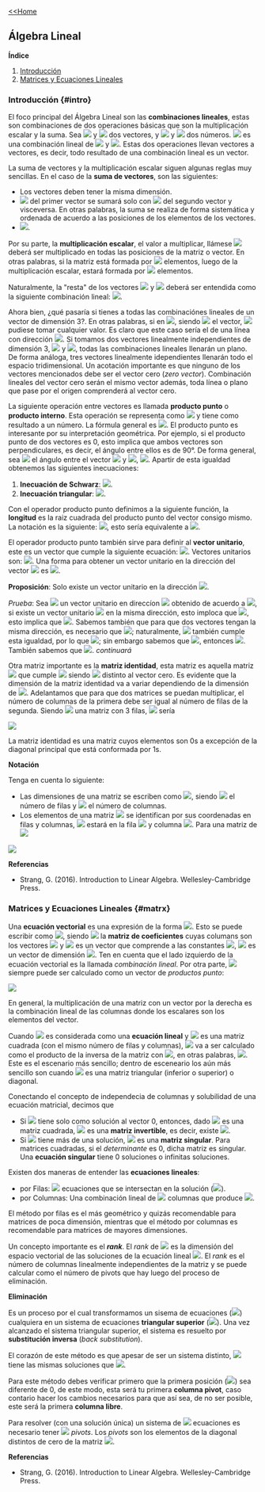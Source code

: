 [<<Home](https://francescoapg.github.io/mathbio/)

## Álgebra Lineal

**Índice**

1. [Introducción](#intro)
2. [Matrices y Ecuaciones Lineales](#matrx)

### Introducción {#intro}

El foco principal del Álgebra Lineal son las **combinaciones lineales**, estas son combinaciones de dos operaciones básicas que son la multiplicación escalar y la suma. Sea <img src="https://render.githubusercontent.com/render/math?math=\large v"> y <img src="https://render.githubusercontent.com/render/math?math=\large w"> dos vectores, y <img src="https://render.githubusercontent.com/render/math?math=\large a"> y <img src="https://render.githubusercontent.com/render/math?math=\large b"> dos números. <img src="https://render.githubusercontent.com/render/math?math=%5Clarge%20av%2Bbw"> es una combinación lineal de <img src="https://render.githubusercontent.com/render/math?math=\large v"> y <img src="https://render.githubusercontent.com/render/math?math=\large w">. Estas dos operaciones llevan vectores a vectores, es decir, todo resultado de una combinación lineal es un vector.

La suma de vectores y la multiplicación escalar siguen algunas reglas muy sencillas. En el caso de la **suma de vectores**, son las siguientes:

- Los vectores deben tener la misma dimensión.
- <img src="https://render.githubusercontent.com/render/math?math=\large a_{ij}"> del primer vector se sumará solo con <img src="https://render.githubusercontent.com/render/math?math=\large b_{ij}"> del segundo vector y visceversa. En otras palabras, la suma se realiza de forma sistemática y ordenada de acuerdo a las posiciones de los elementos de los vectores.
- <img src="https://render.githubusercontent.com/render/math?math=%5Clarge%20v%2Bw%3Dw%2Bv">.

Por su parte, la **multiplicación escalar**, el valor a multiplicar, llámese <img src="https://render.githubusercontent.com/render/math?math=\large k"> deberá ser multiplicado en todas las posiciones de la matriz o vector. En otras palabras, si la matriz está formada por <img src="https://render.githubusercontent.com/render/math?math=\large a_{ij}"> elementos, luego de la multiplicación escalar, estará formada por <img src="https://render.githubusercontent.com/render/math?math=\large ka_{ij}"> elementos.

Naturalmente, la "resta" de los vectores <img src="https://render.githubusercontent.com/render/math?math=\large v"> y <img src="https://render.githubusercontent.com/render/math?math=\large w"> deberá ser entendida como la siguiente combinación lineal: <img src="https://render.githubusercontent.com/render/math?math=%5Clarge%20v%2B(-1)w">.

Ahora bien, ¿qué pasaría si tienes a todas las combinaciónes lineales de un vector de dimensión 3?. En otras palabras, si en <img src="https://render.githubusercontent.com/render/math?math=\large c v">, siendo <img src="https://render.githubusercontent.com/render/math?math=\large v"> el vector, <img src="https://render.githubusercontent.com/render/math?math=\large c"> pudiese tomar cualquier valor. Es claro que este caso sería el de una línea con dirección <img src="https://render.githubusercontent.com/render/math?math=\large v">. Si tomamos dos vectores linealmente independientes de dimensión 3, <img src="https://render.githubusercontent.com/render/math?math=\large v"> y <img src="https://render.githubusercontent.com/render/math?math=\large w">, todas las combinaciones lineales llenarán un plano. De forma análoga, tres vectores linealmente idependientes llenarán todo el espacio tridimensional. Un acotación importante es que ninguno de los vectores mencionados debe ser el vector cero (_zero vector_). Combinación lineales del vector cero serán el mismo vector además, toda línea o plano que pase por el origen comprenderá al vector cero.

La siguiente operación entre vectores es llamada **producto punto** o **producto interno**. Esta operación se representa como <img src="https://render.githubusercontent.com/render/math?math=\large v\cdot w"> y tiene como resultado a un número. La fórmula general es <img src="https://render.githubusercontent.com/render/math?math=%5Clarge%20v_%7B11%7Dw_%7B11%7D%2B...%2Bv_%7Bij%7Dw_%7Bij%7D%2B...%2Bv_%7Bmn%7Dw_%7Bmn%7D">. El producto punto es interesante por su interpretación geométrica. Por ejemplo, si el producto punto de dos vectores es 0, esto implica que ambos vectores son perpendiculares, es decir, el ángulo entre ellos es de 90°. De forma general, sea <img src="https://render.githubusercontent.com/render/math?math=\large \theta"> el ángulo entre el vector <img src="https://render.githubusercontent.com/render/math?math=\large u"> y <img src="https://render.githubusercontent.com/render/math?math=\large v">, <img src="https://render.githubusercontent.com/render/math?math=\large cos(\theta)=(||u||||v||)^{-1}u\cdot v">. Apartir de esta igualdad obtenemos las siguientes inecuaciones:
1. **Inecuación de Schwarz**: <img src="https://render.githubusercontent.com/render/math?math=\large |u\cdot v|\leq ||u||||v||">.
2. **Inecuación triangular**: <img src="https://render.githubusercontent.com/render/math?math=\large ||u+v||\leq ||u||+||v||">.

Con el operador producto punto definimos a la siguiente función, la **longitud** es la raiz cuadrada del producto punto del vector consigo mismo. La notación es la siguiente: <img src="https://render.githubusercontent.com/render/math?math=\large ||v||=(v\cdot v)^{1/2}">, esto sería equivalente a <img src="https://render.githubusercontent.com/render/math?math=%5Clarge%20(v_1%5E2%2B...%2Bv_n%5E2)%5E%7B1%2F2%7D">.

El operador producto punto también sirve para definir al **vector unitario**, este es un vector que cumple la siguiente ecuación: <img src="https://render.githubusercontent.com/render/math?math=\large v\cdot v =1">. Vectores unitarios son: <img src="https://render.githubusercontent.com/render/math?math=%5Clarge%0A%5B1%2C0%5D%5ET%2C%5B0%2C1%5D%5ET%2C%5Bsen(%5Ctheta)%2Ccos(%5Ctheta)%5D%5ET%2C%5B1%2F2%2C1%2F2%2C1%2F2%2C1%2F2%5D%5ET">. Una forma para obtener un vector unitario en la dirección del vector <img src="https://render.githubusercontent.com/render/math?math=\large v"> es <img src="https://render.githubusercontent.com/render/math?math=\large (1/||v||)v">.

**Proposición**: Solo existe un vector unitario en la dirección <img src="https://render.githubusercontent.com/render/math?math=\large u">.

_Prueba_: Sea <img src="https://render.githubusercontent.com/render/math?math=\large v"> un vector unitario en direccíon <img src="https://render.githubusercontent.com/render/math?math=\large u"> obtenido de acuerdo a <img src="https://render.githubusercontent.com/render/math?math=\large (1/||u||)u">, si existe un vector unitario <img src="https://render.githubusercontent.com/render/math?math=\large w"> en la misma dirección, esto imploca que <img src="https://render.githubusercontent.com/render/math?math=\large v\cdot v=1=w\cdot w">, esto implica que <img src="https://render.githubusercontent.com/render/math?math=%5Clarge%0Av_1%5E2%2B...%2Bv_n%5E2%3Dw_1%5E2%2B...%2Bw_n%5E2">. Sabemos también que para que dos vectores tengan la misma dirección, es necesario que <img src="https://render.githubusercontent.com/render/math?math=\large (||u||||v||)^{-1}u\cdot v=cos(0)=1">; naturalmente, <img src="https://render.githubusercontent.com/render/math?math=\large w"> también cumple esta igualdad, por lo que <img src="https://render.githubusercontent.com/render/math?math=\large (||u||||v||)^{-1}u\cdot v =(||u||||w||)^{-1} u \cdot w">; sin embargo sabemos que <img src="https://render.githubusercontent.com/render/math?math=\large |||v||=||w||=1">, entonces <img src="https://render.githubusercontent.com/render/math?math=\large u\cdot v=u\cdot w">. También sabemos que <img src="https://render.githubusercontent.com/render/math?math=\large v\cdot w=1">. _continuará_

Otra matriz importante es la **matriz identidad**, esta matriz es aquella matriz <img src="https://render.githubusercontent.com/render/math?math=\large I"> que cumple <img src="https://render.githubusercontent.com/render/math?math=\large Ix=x"> siendo <img src="https://render.githubusercontent.com/render/math?math=\large x"> distinto al vector cero. Es evidente que la dimensión de la matriz identidad va a variar dependiendo de la dimensión de <img src="https://render.githubusercontent.com/render/math?math=\large x">. Adelantamos que para que dos matrices se puedan multiplicar, el número de columnas de la primera debe ser igual al número de filas de la segunda. Siendo <img src="https://render.githubusercontent.com/render/math?math=\large x"> una matriz con 3 filas, <img src="https://render.githubusercontent.com/render/math?math=\large I"> sería

<img src="https://render.githubusercontent.com/render/math?math=%5Clarge%0A%5Cbegin%7Bbmatrix%7D%0A1%26%200%260%5C%5C%0A0%261%260%5C%5C%0A0%260%261%5C%5C%0A%5Cend%7Bbmatrix%7D">

La matriz identidad es una matriz cuyos elementos son 0s a excepción de la diagonal principal que está conformada por 1s.

**Notación**

Tenga en cuenta lo siguiente:

- Las dimensiones de una matriz se escriben como <img src="https://render.githubusercontent.com/render/math?math=\large m\times n">, siendo <img src="https://render.githubusercontent.com/render/math?math=\large m"> el número de filas y <img src="https://render.githubusercontent.com/render/math?math=\large n"> el número de columnas.
- Los elementos de una matriz <img src="https://render.githubusercontent.com/render/math?math=\large A"> se identifican por sus coordenadas en filas y columnas, <img src="https://render.githubusercontent.com/render/math?math=\large a_{ij}"> estará en la fila <img src="https://render.githubusercontent.com/render/math?math=\large i"> y columna <img src="https://render.githubusercontent.com/render/math?math=\large j">. Para una matriz de <img src="https://render.githubusercontent.com/render/math?math=\large 2\times 2">

<img src="https://render.githubusercontent.com/render/math?math=%5Clarge%0A%5Cbegin%7Bbmatrix%7D%0Aa_%7B11%7D%20%26%20a_%7B12%7D%5C%5C%0Aa_%7B21%7D%26a_%7B22%7D%20%5C%5C%0A%5Cend%7Bbmatrix%7D">

**Referencias**

- Strang, G. (2016). Introduction to Linear Algebra. Wellesley-Cambridge Press.

### Matrices y Ecuaciones Lineales {#matrx}

Una **ecuación vectorial** es una expresión de la forma <img src="https://render.githubusercontent.com/render/math?math=%5Clarge%20c_1v_1%2B...%2Bc_nv_n%3Db">. Esto se puede escribir como <img src="https://render.githubusercontent.com/render/math?math=\large A c =b">, siendo <img src="https://render.githubusercontent.com/render/math?math=\large A"> la **matriz de coeficientes** cuyas columans son los vectores <img src="https://render.githubusercontent.com/render/math?math=\large v_1,...,v_n"> y <img src="https://render.githubusercontent.com/render/math?math=\large c"> es un vector que comprende a las constantes <img src="https://render.githubusercontent.com/render/math?math=\large c_1,...,c_n">, <img src="https://render.githubusercontent.com/render/math?math=\large b"> es un vector de dimensión <img src="https://render.githubusercontent.com/render/math?math=\large m\times 1">. Ten en cuenta que el lado izquierdo de la ecuación vectorial es la llamada _combinación lineal_. Por otra parte, <img src="https://render.githubusercontent.com/render/math?math=\large b"> siempre puede ser calculado como un vector de _productos punto_:

<img src="https://render.githubusercontent.com/render/math?math=%5Clarge%0A%5Cbegin%7Bbmatrix%7D%0A(row_1)%5Ccdot%20c%5C%5C%0A(row_2)%5Ccdot%20c%5C%5C%0A...%5C%5C%0A(row_m)%5Ccdot%20c%5C%5C%0A%5Cend%7Bbmatrix%7D">

En general, la multiplicación de una matriz con un vector por la derecha es la combinación lineal de las columnas donde los escalares son los elementos del vector.

Cuando <img src="https://render.githubusercontent.com/render/math?math=\large Ax=b"> es considerada como una **ecuación lineal** y <img src="https://render.githubusercontent.com/render/math?math=\large A"> es una matriz cuadrada (con el mismo número de filas y columnas), <img src="https://render.githubusercontent.com/render/math?math=\large x"> va a ser calculado como el producto de la inversa de la matriz con <img src="https://render.githubusercontent.com/render/math?math=\large b">, en otras palabras, <img src="https://render.githubusercontent.com/render/math?math=\large x=A^{-1}b">. Este es el escenario más sencillo; dentro de esceneario los aún más sencillo son cuando <img src="https://render.githubusercontent.com/render/math?math=\large A"> es una matriz triangular (inferior o superior) o diagonal.

Conectando el concepto de independecia de columnas y solubilidad de una ecuación matricial, decimos que 

- Si <img src="https://render.githubusercontent.com/render/math?math=\large Ax=0"> tiene solo como solución al vector 0, entonces, dado <img src="https://render.githubusercontent.com/render/math?math=\large A"> es una matriz cuadrada, <img src="https://render.githubusercontent.com/render/math?math=\large A"> es una **matriz invertible**, es decir, existe <img src="https://render.githubusercontent.com/render/math?math=\large A^{-1}">.
- Si <img src="https://render.githubusercontent.com/render/math?math=\large Ax=0"> tiene más de una solución, <img src="https://render.githubusercontent.com/render/math?math=\large A"> es una **matriz singular**. Para matrices cuadradas, si el _determinante_ es 0, dicha matriz es singular. Una **ecuación singular** tiene 0 soluciones o infinitas soluciones.

Existen dos maneras de entender las **ecuaciones lineales**:

- por Filas: <img src="https://render.githubusercontent.com/render/math?math=\large m"> ecuaciones que se intersectan en la solución (<img src="https://render.githubusercontent.com/render/math?math=\large x">).
- por Columnas: Una combinación lineal de <img src="https://render.githubusercontent.com/render/math?math=\large n"> columnas que produce <img src="https://render.githubusercontent.com/render/math?math=\large b">.

El método por filas es el más geométrico y quizás recomendable para matrices de poca dimensión, mientras que el método por columnas es recomendable para matrices de mayores dimensiones.

Un concepto importante es el _**rank**_. El _rank_ de <img src="https://render.githubusercontent.com/render/math?math=\large A"> es la dimensión del espacio vectorial de las soluciones de la ecuación lineal <img src="https://render.githubusercontent.com/render/math?math=\large Ax=0">. El _rank_ es el número de columnas linealmente independientes de la matriz y se puede calcular como el número de pivots que hay luego del proceso de eliminación.

**Eliminación**

Es un proceso por el cual transformamos un sisema de ecuaciones (<img src="https://render.githubusercontent.com/render/math?math=\large Ax=b">) cualquiera en un sistema de ecuaciones **triangular superior** (<img src="https://render.githubusercontent.com/render/math?math=\large Ux=d">). Una vez alcanzado el sistema triangular superior, el sistema es resuelto por **substitución inversa** (_back substitution_).

El corazón de este método es que apesar de ser un sistema distinto, <img src="https://render.githubusercontent.com/render/math?math=\large Ux=d"> tiene las mismas soluciones que <img src="https://render.githubusercontent.com/render/math?math=\large Ax=b">.

Para este método debes verificar primero que la primera posición (<img src="https://render.githubusercontent.com/render/math?math=\large a_{1,1}">) sea diferente de 0, de este modo, esta será tu primera __columna pivot__, caso contario hacer los cambios necesarios para que así sea, de no ser posible, este será la primera **columna libre**.

Para resolver (con una solución única) un sistema de <img src="https://render.githubusercontent.com/render/math?math=\large n"> ecuaciones es necesario tener <img src="https://render.githubusercontent.com/render/math?math=\large n"> _pivots_. Los _pivots_ son los elementos de la diagonal distintos de cero de la matriz <img src="https://render.githubusercontent.com/render/math?math=\large U">.

**Referencias**

- Strang, G. (2016). Introduction to Linear Algebra. Wellesley-Cambridge Press.
